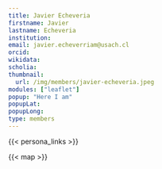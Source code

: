 ```yaml
---
title: Javier Echeveria
firstname: Javier
lastname: Echeveria
institution: 
email: javier.echeverriam@usach.cl
orcid: 
wikidata: 
scholia: 
thumbnail:
  url: /img/members/javier-echeveria.jpeg
modules: ["leaflet"]
popup: "Here I am"
popupLat: 
popupLong: 
type: members
---
```


{{< persona_links >}}

{{< map >}}
